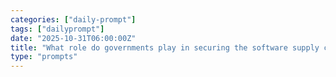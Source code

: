 ```yaml
---
categories: ["daily-prompt"]
tags: ["dailyprompt"]
date: "2025-10-31T06:00:00Z"
title: "What role do governments play in securing the software supply chain?"
type: "prompts"
---
```

